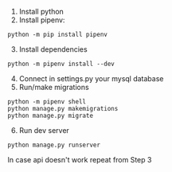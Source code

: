 1. Install python
2. Install pipenv:
```
python -m pip install pipenv
```
3. Install dependencies
```
python -m pipenv install --dev
```
4. Connect in settings.py your mysql database
5. Run/make migrations
```
python -m pipenv shell
python manage.py makemigrations
python manage.py migrate
```
6. Run dev server
```
python manage.py runserver
```

In case api doesn't work repeat from Step 3
